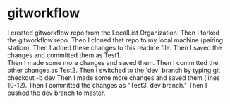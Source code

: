 # gitworkflow

I created gitworkflow repo from the LocalList Organization. 
Then I forked the gitworkflow repo.
Then I cloned that repo to my local machine (pairing station). 
Then I added these changes to this readme file. 
Then I saved the changes and committed them as Test1.  
Then I made some more changes and saved them. 
Then I committed the other changes as Test2. 
Then I switched to the 'dev' branch by typing git checkout -b dev
Then I made some more changes and saved them (lines 10-12).
Then I committed the changes as "Test3, dev branch."
Then I pushed the dev branch to master. 